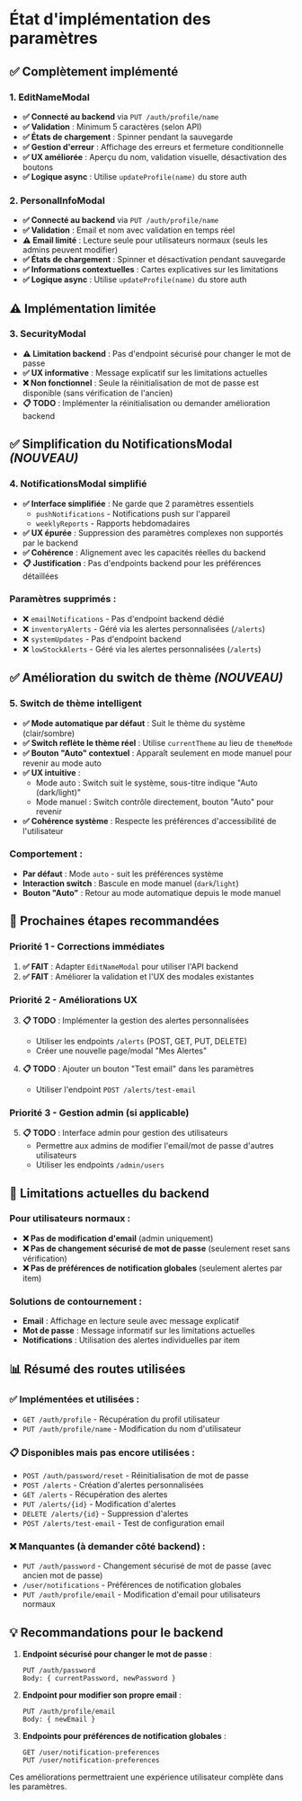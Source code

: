 # État d'implémentation des paramètres

## ✅ **Complètement implémenté**

### 1. **EditNameModal** 
- **✅ Connecté au backend** via `PUT /auth/profile/name`
- **✅ Validation** : Minimum 5 caractères (selon API)
- **✅ États de chargement** : Spinner pendant la sauvegarde
- **✅ Gestion d'erreur** : Affichage des erreurs et fermeture conditionnelle
- **✅ UX améliorée** : Aperçu du nom, validation visuelle, désactivation des boutons
- **✅ Logique async** : Utilise `updateProfile(name)` du store auth

### 2. **PersonalInfoModal**
- **✅ Connecté au backend** via `PUT /auth/profile/name`
- **✅ Validation** : Email et nom avec validation en temps réel
- **⚠️ Email limité** : Lecture seule pour utilisateurs normaux (seuls les admins peuvent modifier)
- **✅ États de chargement** : Spinner et désactivation pendant sauvegarde
- **✅ Informations contextuelles** : Cartes explicatives sur les limitations
- **✅ Logique async** : Utilise `updateProfile(name)` du store auth

## ⚠️ **Implémentation limitée**

### 3. **SecurityModal**
- **⚠️ Limitation backend** : Pas d'endpoint sécurisé pour changer le mot de passe
- **✅ UX informative** : Message explicatif sur les limitations actuelles
- **❌ Non fonctionnel** : Seule la réinitialisation de mot de passe est disponible (sans vérification de l'ancien)
- **📋 TODO** : Implémenter la réinitialisation ou demander amélioration backend

## ✅ **Simplification du NotificationsModal** *(NOUVEAU)*

### 4. **NotificationsModal simplifié**
- **✅ Interface simplifiée** : Ne garde que 2 paramètres essentiels
  - `pushNotifications` - Notifications push sur l'appareil
  - `weeklyReports` - Rapports hebdomadaires
- **✅ UX épurée** : Suppression des paramètres complexes non supportés par le backend
- **✅ Cohérence** : Alignement avec les capacités réelles du backend
- **📋 Justification** : Pas d'endpoints backend pour les préférences détaillées

### Paramètres supprimés :
- ❌ `emailNotifications` - Pas d'endpoint backend dédié
- ❌ `inventoryAlerts` - Géré via les alertes personnalisées (`/alerts`)
- ❌ `systemUpdates` - Pas d'endpoint backend
- ❌ `lowStockAlerts` - Géré via les alertes personnalisées (`/alerts`)

## ✅ **Amélioration du switch de thème** *(NOUVEAU)*

### 5. **Switch de thème intelligent**
- **✅ Mode automatique par défaut** : Suit le thème du système (clair/sombre)
- **✅ Switch reflète le thème réel** : Utilise `currentTheme` au lieu de `themeMode`
- **✅ Bouton "Auto" contextuel** : Apparaît seulement en mode manuel pour revenir au mode auto
- **✅ UX intuitive** : 
  - Mode auto : Switch suit le système, sous-titre indique "Auto (dark/light)"
  - Mode manuel : Switch contrôle directement, bouton "Auto" pour revenir
- **✅ Cohérence système** : Respecte les préférences d'accessibilité de l'utilisateur

### Comportement :
- **Par défaut** : Mode `auto` - suit les préférences système
- **Interaction switch** : Bascule en mode manuel (`dark`/`light`)
- **Bouton "Auto"** : Retour au mode automatique depuis le mode manuel

## 🎯 **Prochaines étapes recommandées**

### Priorité 1 - Corrections immédiates
1. **✅ FAIT** : Adapter `EditNameModal` pour utiliser l'API backend
2. **✅ FAIT** : Améliorer la validation et l'UX des modales existantes

### Priorité 2 - Améliorations UX
3. **📋 TODO** : Implémenter la gestion des alertes personnalisées
   - Utiliser les endpoints `/alerts` (POST, GET, PUT, DELETE)
   - Créer une nouvelle page/modal "Mes Alertes"
   
4. **📋 TODO** : Ajouter un bouton "Test email" dans les paramètres
   - Utiliser l'endpoint `POST /alerts/test-email`

### Priorité 3 - Gestion admin (si applicable)
5. **📋 TODO** : Interface admin pour gestion des utilisateurs
   - Permettre aux admins de modifier l'email/mot de passe d'autres utilisateurs
   - Utiliser les endpoints `/admin/users`

## 🚫 **Limitations actuelles du backend**

### Pour utilisateurs normaux :
- **❌ Pas de modification d'email** (admin uniquement)
- **❌ Pas de changement sécurisé de mot de passe** (seulement reset sans vérification)
- **❌ Pas de préférences de notification globales** (seulement alertes par item)

### Solutions de contournement :
- **Email** : Affichage en lecture seule avec message explicatif
- **Mot de passe** : Message informatif sur les limitations actuelles
- **Notifications** : Utilisation des alertes individuelles par item

## 📊 **Résumé des routes utilisées**

### ✅ **Implémentées et utilisées :**
- `GET /auth/profile` - Récupération du profil utilisateur
- `PUT /auth/profile/name` - Modification du nom d'utilisateur

### 📋 **Disponibles mais pas encore utilisées :**
- `POST /auth/password/reset` - Réinitialisation de mot de passe
- `POST /alerts` - Création d'alertes personnalisées
- `GET /alerts` - Récupération des alertes
- `PUT /alerts/{id}` - Modification d'alertes
- `DELETE /alerts/{id}` - Suppression d'alertes
- `POST /alerts/test-email` - Test de configuration email

### ❌ **Manquantes (à demander côté backend) :**
- `PUT /auth/password` - Changement sécurisé de mot de passe (avec ancien mot de passe)
- `/user/notifications` - Préférences de notification globales
- `PUT /auth/profile/email` - Modification d'email pour utilisateurs normaux

## 💡 **Recommandations pour le backend**

1. **Endpoint sécurisé pour changer le mot de passe** :
   ```
   PUT /auth/password
   Body: { currentPassword, newPassword }
   ```

2. **Endpoint pour modifier son propre email** :
   ```
   PUT /auth/profile/email
   Body: { newEmail }
   ```

3. **Endpoints pour préférences de notification globales** :
   ```
   GET /user/notification-preferences
   PUT /user/notification-preferences
   ```

Ces améliorations permettraient une expérience utilisateur complète dans les paramètres.
